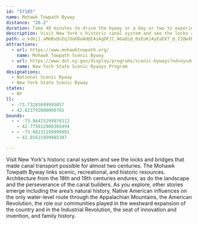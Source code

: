 ```yaml
---
id: "57185"
name: Mohawk Towpath Byway
distance: "26.2"
duration: Take 40 minutes to drive the byway or a day or two to experience the history, recreational opportunities, and unique communities.
description: Visit New York's historic canal system and see the locks and bridges that made canal transport possible for almost two centuries. The Mohawk Towpath Byway links scenic, recreational, and historic resources. Architecture from the 18th and 19th centuries endures, as do the landscape and the perseverance of the canal builders.
path: u_kdGj}_aMmBv@cEq]UoDDoAd@{AzAgDF]C_AGa@i@_BsEoK}AyEaEkT_@_I}@wXbIaQhBaD^DrCY~AGd@DpHlAhPlBjJ`Bx@DlMmAvCc@hAYx@a@x@gAXq@hBiGbC_KnAiEx@oDlBwMh@eCTy@bAmB|ByC|IoHvCqBfIwEhAeAvDkGzRw]b@g@fFmCvL{F|B}A`LqLfGgJRrANZbGvDh@Dx@WdF`Ox@`IPr@fIzOrCnElErJh@r@l@\bLtDvV~F`MtAlOrBMpAo@fBwC`FcDvGiCpF_@j@}ExDiVpXm@pAs@`Cy@zGQl@{@hA{AlAu@f@c@NiBHmGxAuFXmJfDgGhAiAf@y@l@}DdEaB~AkCxAgM`FkDdBa@^cAlA_@r@oBxFaAfBaApA}EzEm@`@wFdBiAr@_AlAsD~Hm@x@iA`Ay@\q@JoVi@iHJmD\sA`@iAf@cAv@aOnRqBxAcH`EUv@ItAsEk@w@AaCPsCz@kJtD_OlFhDlO^XTd@vB`FlEzHrCxCfI`IvFdDzIzD~CfCdFjCfJtFvE~D~AjBn@f@r@P|@Dp@Ln@d@zCrDl@lA~IhUhBlF|AhDdCrDtBrBzAjAzNlIfFrDfLrGlAf@XXn@pAOZy@v@mGfFaB`AyFdAoALs@KrE`Qr@pBlCfGr@`AtAfAxC~A~@r@pEfFfEjDt@v@l@hAx@jCNxADjBkEr]eG~c@y@rIRlF|@tIpDnMzHbRvG`LhAlDxCrLlB|KPlABx@_@vd@u@lXm@rG[pBwEtRgFhPeJl\sHnUt@~@Np@p@tFFtAGdAuBrJy@tC_BdEeAjBw@l@wI`DsFdAoMdAmJw@oADmARiBp@gDfCeEbAoCz@_@Xm@~@qAlCwHnLYbBEbFIx@[xAi@p@c@X{G`C{@p@iA~Aq@tAy@lEQh@_A`AgCdA{InCoAn@_BrAiBlCiAxBoAlHOb@mGpKaA`AgKtGsBjByAlByNpU_Av@oAj@{InBo@VgB`BsHrI]l@iCrJkB`FuI|NgErJ}AjAyD~BgJbFyBx@{J`C_KVyEj@_A^cElDgBlAoGfB{ErBuBhA}B|AwBvBcFnHe@h@wAz@yCz@yAnAy@lA}AxC[hAeEfVC~AFhCpAOnGcB`GmBxD_@`Er@`MvCbBfGHl@YlGDrANpAtGlUlInb@x@jJLx@h@dBdBfDfC~CdDlDfDpCxAfBnAxC|EnNx@fBzIzNbBxCnBpCxGnGvAdBlGtQfF~Ln@vBLrBChFHjCz@~Er@zA|@jAn@d@zLzGXZNz@dAH`EbA`LlDrBx@hBtA~@dAbA|AhBpDrChEbEdJHh@nAxB`GhH^VvX|ZbEfE
attractions:
  - url: https://www.mohawktowpath.org/
    name: Mohawk Towpath Scenic Byway
  - url: https://www.dot.ny.gov/display/programs/scenic-byways?nd=nysdot
    name: New York State Scenic Byways Program
designations:
  - National Scenic Byway
  - New York State Scenic Byway
states:
  - NY
ll:
  - -73.73285699995057
  - 42.823792000000765
bounds:
  - - -73.94415299976112
    - 42.775612000393494
  - - -73.68231199999991
    - 42.85621999985307

---
```


Visit New York's historic canal system and see the locks and bridges that made canal transport possible for almost two centuries. The Mohawk Towpath Byway links scenic, recreational, and historic resources. Architecture from the 18th and 19th centuries endures, as do the landscape and the perseverance of the canal builders. As you explore, other stories emerge including the area’s natural history, Native American influences on the only water-level route through the Appalachian Mountains, the American Revolution, the role our communities played in the westward expansion of the country and in the Industrial Revolution, the seat of innovation and invention, and family history.
